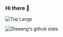### Hi there 👋

<!--
**Zone-F/Zone-F** is a ✨ _special_ ✨ repository because its `README.md` (this file) appears on your GitHub profile.

Here are some ideas to get you started:

- 🔭 I’m currently working on ...
- 🌱 I’m currently learning ...
- 👯 I’m looking to collaborate on ...
- 🤔 I’m looking for help with ...
- 💬 Ask me about ...
- 📫 How to reach me: ...
- 😄 Pronouns: ...
- ⚡ Fun fact: ...
-->
![Top Langs](https://github-readme-stats.vercel.app/api/top-langs/?username=Zone-F&layout=compact&hide=css,html)

![Zheeeng's github stats](https://github-readme-stats.vercel.app/api?username=Zone-F&count_private=true&show_icons=true)
